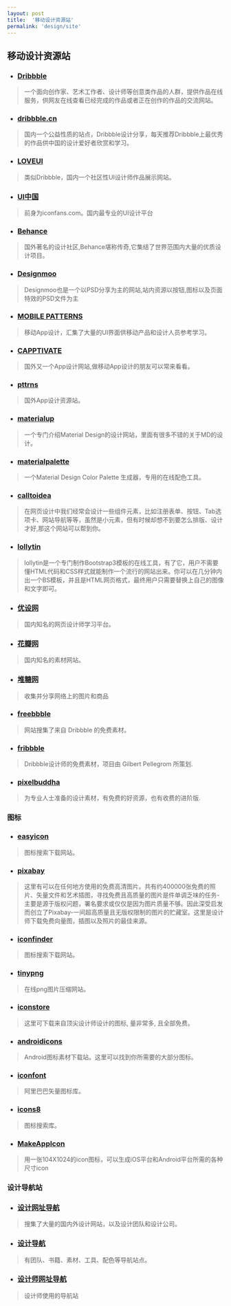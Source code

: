```yaml
---
layout: post
title:  '移动设计资源站'
permalink: 'design/site'
---
```


## 移动设计资源站
* ### [Dribbble](https://dribbble.com/)
> 一个面向创作家、艺术工作者、设计师等创意类作品的人群，提供作品在线服务，供网友在线查看已经完成的作品或者正在创作的作品的交流网站。

* ### [dribbble.cn](http://dribbble.cn/)
> 国内一个公益性质的站点，Dribbble设计分享，每天推荐Dribbble上最优秀的作品供中国的设计爱好者欣赏和学习。

* ### [LOVEUI](http://loveui.cn/)
> 类似Dribbble，国内一个社区性UI设计师作品展示网站。

* ### [UI中国](http://www.ui.cn/)
> 前身为iconfans.com。国内最专业的UI设计平台

* ### [Behance](https://www.behance.net/)
> 国外著名的设计社区,Behance堪称传奇,它集结了世界范围内大量的优质设计项目。

* ### [Designmoo](http://Designmoo.com)
> Designmoo也是一个以PSD分享为主的网站,站内资源以按钮,图标以及页面特效的PSD文件为主

* ### [MOBILE PATTERNS](http://www.mobile-patterns.com/)
> 移动App设计，汇集了大量的UI界面供移动产品和设计人员参考学习。

* ### [CAPPTIVATE](http://capptivate.co/)
> 国外又一个App设计网站,做移动App设计的朋友可以常来看看。

* ### [pttrns](http://pttrns.com/)
> 国外App设计资源站。

* ### [materialup](http://www.materialup.com/)
> 一个专门介绍Material Design的设计网站，里面有很多不错的关于MD的设计。

* ### [materialpalette](http://www.materialpalette.com/)
> 一个Material Design Color Palette 生成器，专用的在线配色工具。

* ### [calltoidea](http://www.calltoidea.com/)
> 在网页设计中我们经常会设计一些组件元素，比如注册表单、按钮、Tab选项卡、网站导航等等，虽然是小元素，但有时候却想不到要怎么排版、设计才好,那这个网站可以帮到你。

* ### [lollytin](http://lollyt.in/)
> lollytin是一个专门制作Bootstrap3模板的在线工具，有了它，用户不需要懂HTML代码和CSS样式就能制作一个流行的网站出来。你可以在几分钟内出一个BS模板，并且是HTML网页格式，最终用户只需要替换上自己的图像和文字即可。

* ### [优设网](http://www.uisdc.com/)
> 国内知名的网页设计师学习平台。

* ### [花瓣网](http://huaban.com/)
> 国内知名的素材网站。

* ### [堆糖网](http://www.duitang.com/)
> 收集并分享网络上的图片和商品

* ### [freebbble](http://freebbble.com/)
> 网站搜集了来自 Dribbble 的免费素材。

* ### [fribbble](http://fribbble.com/)
> Dribbble设计师的免费素材，项目由 Gilbert Pellegrom 所策划.

* ### [pixelbuddha](http://pixelbuddha.net/)
> 为专业人士准备的设计素材，有免费的好资源，也有收费的进阶版.

### 图标
* ### [easyicon](http://www.easyicon.net/)
> 图标搜索下载网站。

* ###  [pixabay](https://pixabay.com/)
> 这里有可以在任何地方使用的免费高清图片。共有约400000张免费的照片、矢量文件和艺术插图，寻找免费且高质量的图片是件单调乏味的任务-主要是源于版权问题，署名要求或仅仅是因为图片质量不够。因此深受启发而创立了Pixabay-一间超高质量且无版权限制的图片的贮藏室。这里是设计师下载免费向量图，插图以及照片的最佳来源。

* ###  [iconfinder](https://www.iconfinder.com/)
> 图标搜索下载网站。

* ### [tinypng](https://tinypng.com/)
> 在线png图片压缩网站。

* ###  [iconstore](http://iconstore.co/)
> 这里可下载来自顶尖设计师设计的图标, 量非常多, 且全部免费。

* ###  [androidicons](http://www.androidicons.com/)
> Android图标素材下载站。这里可以找到你所需要的大部分图标。

* ### [iconfont](http://iconfont.cn/)
> 阿里巴巴矢量图标库。

* ### [icons8](https://icons8.com/)
> 图标搜索库。

* ### [MakeAppIcon](http://makeappicon.com/)
> 用一张104X1024的icon图标，可以生成iOS平台和Android平台所需的各种尺寸icon

### 设计导航站
* ### [设计网址导航](http://hao.zlg.cc/)
> 搜集了大量的国内外设计网站，以及设计团队和设计公司。

* ### [设计导航](http://hao.shejidaren.com/)
> 有团队、书籍、素材、工具、配色等导航站点。

* ### [设计师网址导航](http://hao.uisdc.com/)
>设计师使用的导航站
